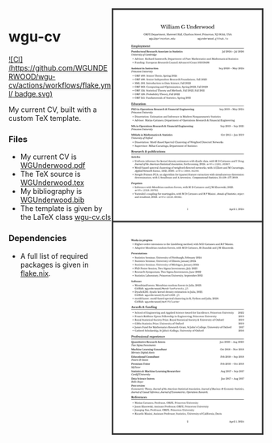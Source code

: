 <a href="https://github.com/WGUNDERWOOD/wgu-cv/blob/main/WGUnderwood.pdf">
<img
src="https://github.com/WGUNDERWOOD/wgu-cv/raw/main/thumbnail.png"
alt="thumbnail"
align="right"
width=300 />
</a>

# wgu-cv

[![CI](https://github.com/WGUNDERWOOD/wgu-cv/actions/workflows/flake.yml/
badge.svg)](https://github.com/WGUNDERWOOD/wgu-cv/actions/workflows/flake.yml)

My current CV, built with a custom TeX template.

### Files
- My current CV is [WGUnderwood.pdf]
- The TeX source is [WGUnderwood.tex]
- My bibliography is [WGUnderwood.bib]
- The template is given by the LaTeX class [wgu-cv.cls]

### Dependencies
- A full list of required packages is given in [flake.nix].

[WGUnderwood.pdf]: ./WGUnderwood.pdf
[WGUnderwood.tex]: ./WGUnderwood.tex
[flake.nix]: ./flake.nix
[WGUnderwood.bib]: ./WGUnderwood.bib
[wgu-cv.cls]: ./wgu-cv.cls
